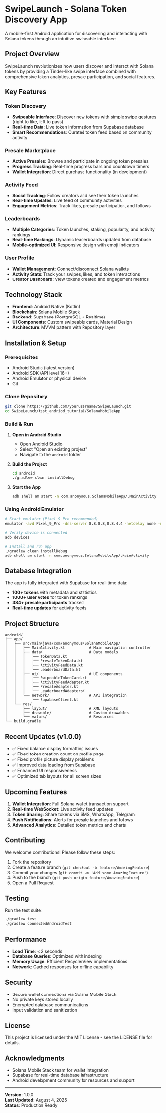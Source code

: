 # SwipeLaunch - Solana Token Discovery App

A mobile-first Android application for discovering and interacting with Solana tokens through an intuitive swipeable interface.

## Project Overview

SwipeLaunch revolutionizes how users discover and interact with Solana tokens by providing a Tinder-like swipe interface combined with comprehensive token analytics, presale participation, and social features.

## Key Features

### Token Discovery
- **Swipeable Interface**: Discover new tokens with simple swipe gestures (right to like, left to pass)
- **Real-time Data**: Live token information from Supabase database
- **Smart Recommendations**: Curated token feed based on community activity

### Presale Marketplace
- **Active Presales**: Browse and participate in ongoing token presales
- **Progress Tracking**: Real-time progress bars and countdown timers
- **Wallet Integration**: Direct purchase functionality (in development)

### Activity Feed
- **Social Tracking**: Follow creators and see their token launches
- **Real-time Updates**: Live feed of community activities
- **Engagement Metrics**: Track likes, presale participation, and follows

### Leaderboards
- **Multiple Categories**: Token launches, staking, popularity, and activity rankings
- **Real-time Rankings**: Dynamic leaderboards updated from database
- **Mobile-optimized UI**: Responsive design with emoji indicators

### User Profile
- **Wallet Management**: Connect/disconnect Solana wallets
- **Activity Stats**: Track your swipes, likes, and token interactions
- **Creator Dashboard**: View tokens created and engagement metrics

## Technology Stack

- **Frontend**: Android Native (Kotlin)
- **Blockchain**: Solana Mobile Stack
- **Backend**: Supabase (PostgreSQL + Realtime)
- **UI Components**: Custom swipeable cards, Material Design
- **Architecture**: MVVM pattern with Repository layer

## Installation & Setup

### Prerequisites
- Android Studio (latest version)
- Android SDK (API level 16+)
- Android Emulator or physical device
- Git

### Clone Repository
```bash
git clone https://github.com/yourusername/SwipeLaunch.git
cd SwipeLaunch/test_andriod_tutorial/SolanaMobileApp
```

### Build & Run

1. **Open in Android Studio**
   - Open Android Studio
   - Select "Open an existing project"
   - Navigate to the `android` folder

2. **Build the Project**
   ```bash
   cd android
   ./gradlew clean installDebug
   ```

3. **Start the App**
   ```bash
   adb shell am start -n com.anonymous.SolanaMobileApp/.MainActivity
   ```

### Using Android Emulator

```bash
# Start emulator (Pixel 9 Pro recommended)
emulator -avd Pixel_9_Pro -dns-server 8.8.8.8,8.8.4.4 -netdelay none -netspeed full &

# Verify device is connected
adb devices

# Install and run app
./gradlew clean installDebug
adb shell am start -n com.anonymous.SolanaMobileApp/.MainActivity
```

## Database Integration

The app is fully integrated with Supabase for real-time data:
- **100+ tokens** with metadata and statistics
- **1000+ user votes** for token rankings
- **384+ presale participants** tracked
- **Real-time updates** for activity feeds

## Project Structure

```
android/
├── app/
│   ├── src/main/java/com/anonymous/SolanaMobileApp/
│   │   ├── MainActivity.kt           # Main navigation controller
│   │   ├── data/                     # Data models
│   │   │   ├── TokenData.kt
│   │   │   ├── PresaleTokenData.kt
│   │   │   ├── ActivityFeedData.kt
│   │   │   └── LeaderboardData.kt
│   │   ├── ui/                       # UI components
│   │   │   ├── SwipeableTokenCard.kt
│   │   │   ├── ActivityFeedAdapter.kt
│   │   │   ├── PresaleAdapter.kt
│   │   │   └── LeaderboardAdapters/
│   │   └── network/                  # API integration
│   │       └── SupabaseClient.kt
│   └── res/
│       ├── layout/                   # XML layouts
│       ├── drawable/                 # Custom drawables
│       └── values/                   # Resources
└── build.gradle

```

## Recent Updates (v1.0.0)

- ✅ Fixed balance display formatting issues
- ✅ Fixed token creation count on profile page
- ✅ Fixed profile picture display problems
- ✅ Improved data loading from Supabase
- ✅ Enhanced UI responsiveness
- ✅ Optimized tab layouts for all screen sizes

## Upcoming Features

1. **Wallet Integration**: Full Solana wallet transaction support
2. **Real-time WebSocket**: Live activity feed updates
3. **Token Sharing**: Share tokens via SMS, WhatsApp, Telegram
4. **Push Notifications**: Alerts for presale launches and follows
5. **Advanced Analytics**: Detailed token metrics and charts

## Contributing

We welcome contributions! Please follow these steps:

1. Fork the repository
2. Create a feature branch (`git checkout -b feature/AmazingFeature`)
3. Commit your changes (`git commit -m 'Add some AmazingFeature'`)
4. Push to the branch (`git push origin feature/AmazingFeature`)
5. Open a Pull Request

## Testing

Run the test suite:
```bash
./gradlew test
./gradlew connectedAndroidTest
```

## Performance

- **Load Time**: < 2 seconds
- **Database Queries**: Optimized with indexing
- **Memory Usage**: Efficient RecyclerView implementations
- **Network**: Cached responses for offline capability

## Security

- Secure wallet connections via Solana Mobile Stack
- No private keys stored locally
- Encrypted database communications
- Input validation and sanitization

## License

This project is licensed under the MIT License - see the LICENSE file for details.


## Acknowledgments

- Solana Mobile Stack team for wallet integration
- Supabase for real-time database infrastructure
- Android development community for resources and support

---

**Version**: 1.0.0  
**Last Updated**: August 4, 2025  
**Status**: Production Ready

